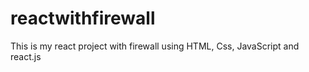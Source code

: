 # reactwithfirewall
This is my react project with firewall using HTML, Css, JavaScript and react.js
